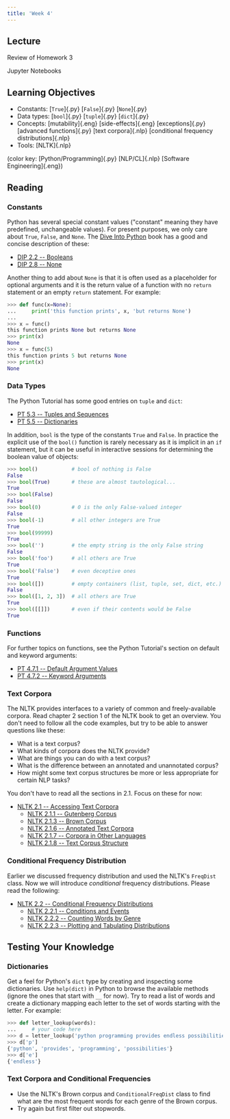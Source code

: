 ```yaml
---
title: 'Week 4'
---
```


## Lecture

Review of Homework 3

Jupyter Notebooks

## Learning Objectives

* Constants:
  [`True`]{.py}
  [`False`]{.py}
  [`None`]{.py}
* Data types:
  [`bool`]{.py}
  [`tuple`]{.py}
  [`dict`]{.py}
* Concepts:
  [mutability]{.eng}
  [side-effects]{.eng}
  [exceptions]{.py}
  [advanced functions]{.py}
  [text corpora]{.nlp}
  [conditional frequency distributions]{.nlp}
* Tools:
  [NLTK]{.nlp}

(color key: [Python/Programming]{.py} [NLP/CL]{.nlp} [Software Engineering]{.eng})

## Reading

### Constants

Python has several special constant values ("constant" meaning they have
predefined, unchangeable values). For present purposes, we only care
about `True`, `False`, and `None`. The [Dive Into
Python](https://diveintopython3.problemsolving.io) book has a good and
concise description of these:

* [DIP 2.2 -- Booleans](https://diveintopython3.problemsolving.io/native-datatypes.html#booleans)
* [DIP 2.8 -- None](https://diveintopython3.problemsolving.io/native-datatypes.html#none)

Another thing to add about `None` is that it is often used as a
placeholder for optional arguments and it is the return value of a
function with no `return` statement or an empty `return` statement. For
example:

  ```python
  >>> def func(x=None):
  ...     print('this function prints', x, 'but returns None')
  ...
  >>> x = func()
  this function prints None but returns None
  >>> print(x)
  None
  >>> x = func(5)
  this function prints 5 but returns None
  >>> print(x)
  None
  ```

### Data Types

The Python Tutorial has some good entries on `tuple` and `dict`:

* [PT 5.3 -- Tuples and Sequences](https://docs.python.org/3/tutorial/datastructures.html#tuples-and-sequences)
* [PT 5.5 -- Dictionaries](https://docs.python.org/3/tutorial/datastructures.html#dictionaries)

In addition, `bool` is the type of the constants `True` and `False`. In
practice the explicit use of the `bool()` function is rarely necessary
as it is implicit in an `if` statement, but it can be useful in
interactive sessions for determining the boolean value of objects:

```python
>>> bool()           # bool of nothing is False
False
>>> bool(True)       # these are almost tautological...
True
>>> bool(False)
False
>>> bool(0)          # 0 is the only False-valued integer
False
>>> bool(-1)         # all other integers are True
True
>>> bool(99999)
True
>>> bool('')         # the empty string is the only False string
False
>>> bool('foo')      # all others are True
True
>>> bool('False')    # even deceptive ones
True
>>> bool([])         # empty containers (list, tuple, set, dict, etc.) are False
False
>>> bool([1, 2, 3])  # all others are True
True
>>> bool([[]])       # even if their contents would be False
True
```

### Functions

For further topics on functions, see the Python Tutorial's section on
default and keyword arguments:

* [PT 4.7.1 -- Default Argument Values](https://docs.python.org/3/tutorial/controlflow.html#default-argument-values)
* [PT 4.7.2 -- Keyword Arguments](https://docs.python.org/3/tutorial/controlflow.html#keyword-arguments)

### Text Corpora

The NLTK provides interfaces to a variety of common and freely-available
corpora. Read chapter 2 section 1 of the NLTK book to get an overview.
You don't need to follow all the code examples, but try to be able to
answer questions like these:

- What is a text corpus?
- What kinds of corpora does the NLTK provide?
- What are things you can do with a text corpus?
- What is the difference between an annotated and unannotated corpus?
- How might some text corpus structures be more or less appropriate for certain NLP tasks?

You don't have to read all the sections in 2.1. Focus on these for now:

* [NLTK 2.1 -- Accessing Text Corpora](http://www.nltk.org/book/ch02.html#accessing-text-corpora)
  - [NLTK 2.1.1 -- Gutenberg Corpus](http://www.nltk.org/book/ch02.html#gutenberg-corpus)
  - [NLTK 2.1.3 -- Brown Corpus](http://www.nltk.org/book/ch02.html#brown-corpus)
  - [NLTK 2.1.6 -- Annotated Text Corpora](http://www.nltk.org/book/ch02.html#annotated-text-corpora)
  - [NLTK 2.1.7 -- Corpora in Other Languages](http://www.nltk.org/book/ch02.html#corpora-in-other-languages)
  - [NLTK 2.1.8 -- Text Corpus Structure](http://www.nltk.org/book/ch02.html#text-corpus-structure)

### Conditional Frequency Distribution

Earlier we discussed frequency distribution and used the NLTK's
`FreqDist` class. Now we will introduce *conditional* frequency
distributions. Please read the following:

* [NLTK 2.2 -- Conditional Frequency Distributions](http://www.nltk.org/book/ch02.html#conditional-frequency-distributions)
  - [NLTK 2.2.1 -- Conditions and Events](http://www.nltk.org/book/ch02.html#conditions-and-events)
  - [NLTK 2.2.2 -- Counting Words by Genre](http://www.nltk.org/book/ch02.html#counting-words-by-genre)
  - [NLTK 2.2.3 -- Plotting and Tabulating Distributions](http://www.nltk.org/book/ch02.html#plotting-and-tabulating-distributions)

## Testing Your Knowledge

### Dictionaries

Get a feel for Python's `dict` type by creating and inspecting some
dictionaries. Use `help(dict)` in Python to browse the available methods
(ignore the ones that start with `__` for now). Try to read a list of
words and create a dictionary mapping each letter to the set of words
starting with the letter. For example:

```python
>>> def letter_lookup(words):
...     # your code here
>>> d = letter_lookup('python programming provides endless possibilities'.split())
>>> d['p']
{'python', 'provides', 'programming', 'possibilities'}
>>> d['e']
{'endless'}
```

### Text Corpora and Conditional Frequencies

* Use the NLTK's Brown corpus and `ConditionalFreqDist` class to find
  what are the most frequent words for each genre of the Brown corpus.
* Try again but first filter out stopwords.
